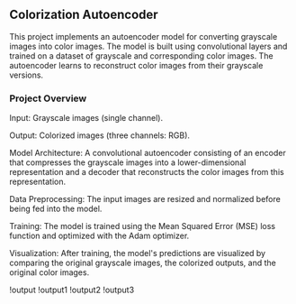 ## Colorization Autoencoder

This project implements an autoencoder model for converting grayscale images into color images. The model is built using convolutional layers and trained on a dataset of grayscale and corresponding color images. The autoencoder learns to reconstruct color images from their grayscale versions.

### Project Overview

Input: Grayscale images (single channel).

Output: Colorized images (three channels: RGB).

Model Architecture: A convolutional autoencoder consisting of an encoder that compresses the grayscale images into a lower-dimensional representation and a decoder that reconstructs the color images from this representation.

Data Preprocessing: The input images are resized and normalized before being fed into the model.

Training: The model is trained using the Mean Squared Error (MSE) loss function and optimized with the Adam optimizer.

Visualization: After training, the model's predictions are visualized by comparing the original grayscale images, the colorized outputs, and the original color images.

!output
!output1
!output2
!output3
